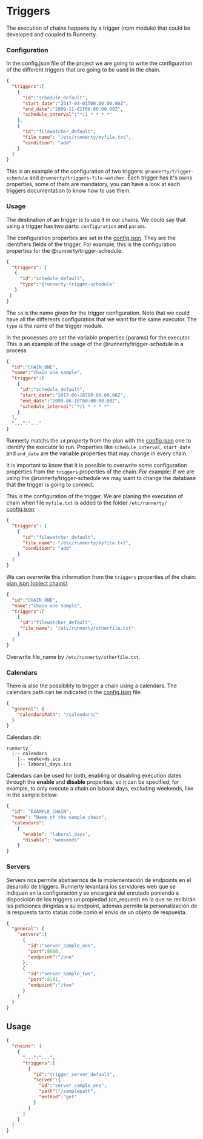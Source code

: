 # Triggers

The execution of chains happens by a trigger (npm module) that could be developed and coupled to Runnerty. 

### Configuration

In the config.json file of the project we are going to write the configuration of the different triggers that are going to be used in the chain.

```json
{
  "triggers":[
    {
      "id":"schedule_default",
      "start_date":"2017-04-01T00:00:00.00Z",
      "end_date":"2099-11-01T00:00:00.00Z",
      "schedule_interval":"*/1 * * * *"
    },
    {
      "id":"filewatcher_default",
      "file_name": "/etc/runnerty/myfile.txt",
      "condition": "add"
    }
  ]
}
```
This is an example of the configuration of two triggers: `@runnerty/trigger-schedule` and `@runnerty/triggers-file-watcher`. Each trigger has it's owns properties, some of them are mandatory, you can have a look at each triggers documentation to know how to use them.

### Usage

The destination of an trigger is to use it in our chains. We could say that using a trigger has two parts: `configuration` and `params`.

The configuration properties are set in the [config.json](config.md). They are the identifiers fields of the trigger. For example, this is the configuration properties for the @runnerty/trigger-schedule:

```json
{
  "triggers": [
   {
     "id":"schedule_default",
     "type":"@runnerty-trigger-schedule"
   }
 ]
}
```

The `id` is the name given for the trigger configuration. Note that we could have all the differents configuratios that we want for the same executor. The `type` is the name of the trigger module. 

In the processes are set the variable properties (params) for the executor. This is an example of the usage of the @runnerty/trigger-schedule in a process

```json
{
  "id":"CHAIN_ONE",
  "name":"Chain one sample",
  "triggers":[
    {
     "id":"schedule_default",
     "start_date":"2017-06-18T00:00:00.00Z",
     "end_date":"2099-06-18T00:00:00.00Z",
     "schedule_interval":"*/1 * * * *"
    }
  ],
  "...":"..."
}
```

Runnerty matchs the `id` property from the plan with the [config.json](config.md) one to identify the executor to run. Properties like `schedule_interval`, `start_date` and `end_date` are the variable properties that may change in every chain.

It is important to know that it is possible to overwrite some configuration properties from the `triggers` properties of the chain. For example: if we are using the @runnerty/trigger-schedule we may want to change the database that the trigger is going to connect.

This is the configuration of the trigger. We are planing the execution of chain when file `myfile.txt` is added to the folder `/etc/runnerty/`
[config.json](config.md):

```json
{
  "triggers": [
    {
      "id":"filewatcher_default",
      "file_name": "/etc/runnerty/myfile.txt",
      "condition": "add"
    }
  ]
}
```

We can overwrite this information from the `triggers` properties of the chain:
[plan.json (object chains)](chains.md)

```json
{
  "id":"CHAIN_ONE",
  "name":"Chain one sample",
  "triggers":[
    {
     "id":"filewatcher_default",
     "file_name": "/etc/runnerty/otherfile.txt"
    }
  ]
}
```
Overwrite file_name by `/etc/runnerty/otherfile.txt`.

### Calendars

There is also the possibility to trigger a chain using a calendars. The calendars path can be indicated in the [config.json](config.md) file:

```json
{
  "general": {
    "calendarsPath": "/calendars/"
  }
}
```

Calendars dir:
```
runnerty
  |-- calendars
    |-- weekends.ics
    |-- laboral_days.ics
```

Calendars can be used for both, enabling or disabling execution dates through the **enable** and **disable** properties, so it can be specified, for example, to only execute a chain on laboral days, excluding weekends, like in the sample below:

```json
{
  "id": "EXAMPLE_CHAIN",
  "name": "Name of the sample chain",
  "calendars": 
    {
      "enable": "laboral_days",
      "disable": "weekends"
    }
}
```

### Servers
Servers nos permite abstraernos de la implementación de endpoints en el desarollo de triggers. Runnerty levantará los servidores web que se indiquen en la configuración y se encargará del enrutado poniendo a disposición de los triggers un propiedad (on_request) en la que se recibirán las peticiones dirigidas a su endpoint, además permite la personalización de la respuesta tanto status code como el envio de un objeto de respuesta.

```json
{
  "general": {
    "servers":[
      {
        "id":"server_sample_one",
        "port":8080,
        "endpoint":"/one"
      },
      {
        "id":"server_sample_two",
        "port":8181,
        "endpoint":"/two"
      }
    ]
  }
}
```

## Usage
```json
{
  "chains": [
    {
      "...":"...",
      "triggers":[
        {
          "id":"trigger_server_default",
          "server":{
            "id":"server_sample_one",
            "path":"/samplepath",
            "method":"get"
          }
        }
      ]
    }
  ]
}
```
